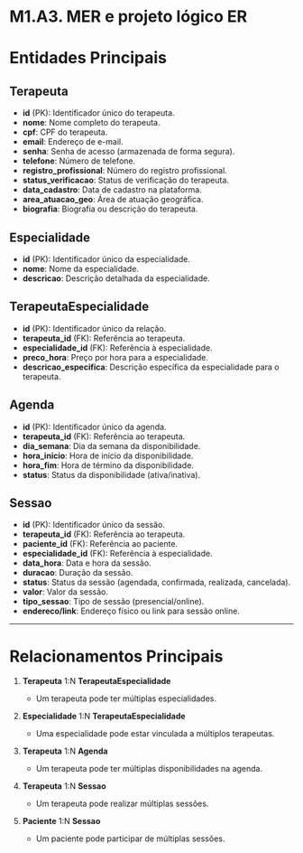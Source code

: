 # M1.A3. MER e projeto lógico ER

# Entidades Principais

## Terapeuta

- **id** (PK): Identificador único do terapeuta.
- **nome**: Nome completo do terapeuta.
- **cpf**: CPF do terapeuta.
- **email**: Endereço de e-mail.
- **senha**: Senha de acesso (armazenada de forma segura).
- **telefone**: Número de telefone.
- **registro_profissional**: Número do registro profissional.
- **status_verificacao**: Status de verificação do terapeuta.
- **data_cadastro**: Data de cadastro na plataforma.
- **area_atuacao_geo**: Área de atuação geográfica.
- **biografia**: Biografia ou descrição do terapeuta.

## Especialidade

- **id** (PK): Identificador único da especialidade.
- **nome**: Nome da especialidade.
- **descricao**: Descrição detalhada da especialidade.

## TerapeutaEspecialidade

- **id** (PK): Identificador único da relação.
- **terapeuta_id** (FK): Referência ao terapeuta.
- **especialidade_id** (FK): Referência à especialidade.
- **preco_hora**: Preço por hora para a especialidade.
- **descricao_especifica**: Descrição específica da especialidade para o terapeuta.

## Agenda

- **id** (PK): Identificador único da agenda.
- **terapeuta_id** (FK): Referência ao terapeuta.
- **dia_semana**: Dia da semana da disponibilidade.
- **hora_inicio**: Hora de início da disponibilidade.
- **hora_fim**: Hora de término da disponibilidade.
- **status**: Status da disponibilidade (ativa/inativa).

## Sessao

- **id** (PK): Identificador único da sessão.
- **terapeuta_id** (FK): Referência ao terapeuta.
- **paciente_id** (FK): Referência ao paciente.
- **especialidade_id** (FK): Referência à especialidade.
- **data_hora**: Data e hora da sessão.
- **duracao**: Duração da sessão.
- **status**: Status da sessão (agendada, confirmada, realizada, cancelada).
- **valor**: Valor da sessão.
- **tipo_sessao**: Tipo de sessão (presencial/online).
- **endereco/link**: Endereço físico ou link para sessão online.

---

# Relacionamentos Principais

1. **Terapeuta** 1:N **TerapeutaEspecialidade**

   - Um terapeuta pode ter múltiplas especialidades.

2. **Especialidade** 1:N **TerapeutaEspecialidade**

   - Uma especialidade pode estar vinculada a múltiplos terapeutas.

3. **Terapeuta** 1:N **Agenda**

   - Um terapeuta pode ter múltiplas disponibilidades na agenda.

4. **Terapeuta** 1:N **Sessao**

   - Um terapeuta pode realizar múltiplas sessões.

5. **Paciente** 1:N **Sessao**
   - Um paciente pode participar de múltiplas sessões.

